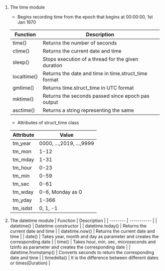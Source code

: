 1. The time module
   * Begins recording time from the epoch that begins at 00:00:00, 1st Jan 1970
   
   | Function | Description |
   | -------- | ----------- |
   | time()   | Returns the number of seconds |
   | ctime()  | Returns the current date and time |
   | sleep()  | Stops execution of a thread for the given duration |
   | localtime() | Returns the date and time in time.struct_time format |
   | gmtime() | Returns time.struct_time in UTC format |
   | mktime() | Returns the seconds passed since epoch pas output |
   | asctime()| Returns a string representing the same |

   * Attributes of struct_time class
   
   | Attribute | Value |
   | --------- | ----- |
   | tm_year   | 0000, ...,2019, ...,9999 |
   | tm_mon    | 1-12  |
   | tm_mday   | 1-31  |
   | tm_hour   | 0-23  |
   | tm_min    | 0-59  |
   | tm_sec    | 0-61  |
   | tm_wday   | 0-6, Monday as 0 |
   | tm_yday   | 1-366 |
   | tm_isdst  | 0, 1, -1 |

2. The datetime module
   | Function | Description |
   | -------- | ----------- |
   | datetime() | Datetime constructor |
   | datetime.today() | Returns the current date and time |
   | datetime.now() | Returns the current date and time |
   | date() | Takes year, month and day as parameter and creates the corresponding date |
   | time() | Takes hour, min, sec, microseconds and tzinfo as parameter and creates the corresponding date |
   | datetime.fromstamp() | Converts seconds to return the corresponding date and time |
   | timedelta() | It is the difference between different dates or times(Duration) |
